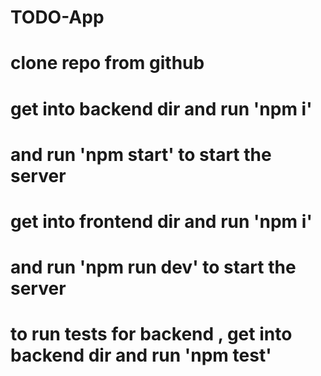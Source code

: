 # TODO-App
# clone repo from github
# get into backend dir and run 'npm i'
# and run 'npm start' to start the server
# get into frontend dir and run 'npm i'
# and run 'npm run dev' to start the server
# to run tests for backend , get into backend dir and run 'npm test'
